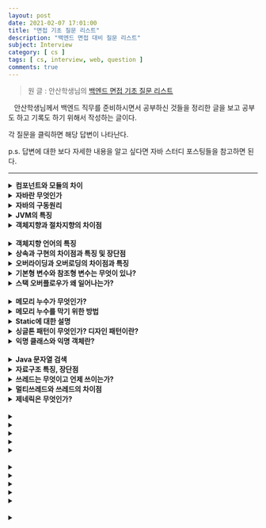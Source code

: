 ```yaml
---
layout: post
date: 2021-02-07 17:01:00
title: "면접 기초 질문 리스트"
description: "백엔드 면접 대비 질문 리스트"
subject: Interview
category: [ cs ]
tags: [ cs, interview, web, question ]
comments: true
---
```


> 원 글 : 안산학생님의 [백엔드 면접 기초 질문 리스트](https://haejun0317.tistory.com/238)

&nbsp;&nbsp;&nbsp;안산학생님께서 백엔드 직무를 준비하시면서 공부하신 것들을 정리한 글을 보고 공부도 하고 기록도 하기 위해서 작성하는 글이다.

각 질문을 클릭하면 해당 답변이 나타난다.

p.s. 답변에 대한 보다 자세한 내용을 알고 싶다면 자바 스터디 포스팅들을 참고하면 된다.

---

<details>
  <summary><b><b>컴포넌트와 모듈의 차이</b></b></summary>
  <br/>
  <p>&nbsp;&nbsp;&nbsp;컴포넌트와 모듈은 비슷하지만 모듈이 컴포넌트보다 큰 단위라고 할 수 있다. 두 용어 모두 전체 시스템을 구성하는 부분 부분을 분해하는 것을 목적으로 사용된다.</p>
  <p>&nbsp;&nbsp;&nbsp;컴포넌트는 하나의 부품으로, 보통 작은 영역에서 서로 연관되어 다용도로 사용이 가능하게 만든다. 컴포넌트는 런타임 개체를 참조하는데 예를 들어 UI를 제어하는 타이머와 같이 Back단에서 스레드를 보조하는 컴포넌트가 있다.</p>
  <p>&nbsp;&nbsp;&nbsp;모듈은 작은 범위의 조각으로 가장 첫 번째 그리고 가장 맨 앞에 위치하는 구현의 단위이다. 외부 인터페이스가 없는 복합적인 수요기능에서 실행될 수 있는 단위로 호환성이 좋다. 예시로 데이터베이스나 이메일 같이 통합적인 기능을 제공하면서 라이브러리처럼 사용될 수 있는 것들이 있다.</p>
  <p>&nbsp;&nbsp;&nbsp;컴포넌트는 소프트웨어 활동 단위를, 모듈은 구현 단위와 산출물을 중점으로 하고 있다.</p>
  <br/>
</details>

<details>
  <summary><b>자바란 무엇인가</b></summary>
  <br/>
  <p>&nbsp;&nbsp;&nbsp;자바는 객체지향 프로그래밍 언어로서 보안성이 뛰어나며 컴파일한 코드는 다른 운영체제에서 사용될 수 있도록 클래스로 제공된다. C++의 객체지향적인 장점을 살리면서 분산환경을 지원해 효율적이다. 이러한 동작의 배경에는 JVM이 있다.</p>
  <br/>
</details>

<details>
  <summary><b>자바의 구동원리</b></summary>
  <br/>
  <p>&nbsp;&nbsp;&nbsp;자바로 작성한 코드는 `.java`라는 확장자를 가지며 자바에 존재하는 전용컴파일러 `javac`를 통해 컴파일 한다. 자바코드를 컴퓨터가 이해할 수 있도록 프로그래밍 언어에서 기계어로 변경되면 `.class` 확장자를 가지는 파일이 생성되고, 이 파일이 JVM을 통해서 실행된다.</p>
</details>

<details>
  <summary><b>JVM의 특징</b></summary>
  <br/>
  <p>&nbsp;&nbsp;&nbsp;JVM은 Java Virtual Machine의 약자로 자바 가상머신을 뜻한다. 자바소스로부터 만들어진 바이너리 파일(.class)을 실행하기 위해 필요하다. 자바가 OS에 구애받지 않고 사용가능하게 만들어주는 이유이기도 하다. 또한 자동 메모리 관리 기법인 Garbage Collection을 수행한다.</p>
  <br/>
  <p>
  &#128073; JRE : 자바 실행환경. JVM으로 자바자프로그램을 동작시킬 때 필요한 파일들을 가지고 있다.<br/>
  &#128073; JDK : Java 개발을 하기위해 필요한 환경. JDK에는 JRE가 포함되어 있다.
  </p>
  <br/>
</details>

<details>
  <summary><b>객체지향과 절차지향의 차이점</b></summary>
  <br/>
  <p>&nbsp;&nbsp;&nbsp;절차지향 프로그래밍이란 물이 위에서 아래로 흐르듯이 순차적인 처리가 중요시되며 프로그램 전체가 유기적으로 연결되도록 만드는 프로그래밍 기법이다. 컴퓨터의 처리구조와 유사하여 실행속도가 빠르다는 장점이 있지만 유지보수가 어렵고 실행순서가 정해져 있어 코드의 순서가 바뀌면 결과 값이 달라질 수 있고 디버깅이 어렵다는 단점이 있다.</p>

  <p>&nbsp;&nbsp;&nbsp;객체지향은 실제 세계를 모델링하여 소프트웨어를 개발하는 방법이다. 컴퓨터 부품을 하나씩 구해서 조립하는 것과 같이 프로그래밍한다. 코드의 재활용성이 높고 디버깅이 쉬운 장점이 있으나 절차지향에 비해 처리속도가 느리고 설계에 시간이 많이 걸린다는 단점이 있다.</p>
  <br/>
</details>
<br/>

<details>
  <summary><b>객체지향 언어의 특징</b></summary>
  <br/>
  <p></p>
  <br/>
</details>

<details>
  <summary><b>상속과 구현의 차이점과 특징 및 장단점</b></summary>
  <br/>
  <p></p>
  <br/>
</details>

<details>
  <summary><b>오버라이딩과 오버로딩의 차이점과 특징</b></summary>
  <br/>
  <p></p>
  <br/>
</details>

<details>
  <summary><b>기본형 변수와 참조형 변수는 무엇이 있나?</b></summary>
  <br/>
  <p></p>
  <br/>
</details>

<details>
  <summary><b>스택 오버플로우가 왜 일어나는가?</b></summary>
  <br/>
  <p></p>
  <br/>
</details>
<br/>

<details>
  <summary><b>메모리 누수가 무엇인가?</b></summary>
  <br/>
  <p></p>
  <br/>
</details>

<details>
  <summary><b>메모리 누수를 막기 위한 방법</b></summary>
  <br/>
  <p></p>
  <br/>
</details>

<details>
  <summary><b>Static에 대한 설명</b></summary>
  <br/>
  <p></p>
  <br/>
</details>

<details>
  <summary><b>싱글톤 패턴이 무엇인가? 디자인 패턴이란?</b></summary>
  <br/>
  <p></p>
</details>

<details>
  <summary><b>익명 클래스와 익명 객체란?</b></summary>
  <br/>
  <p></p>
  <br/>
</details>
<br/>

<details>
  <summary><b>Java 문자열 검색</b></summary>
  <br/>
  <p></p>
  <br/>
</details>

<details>
  <summary><b>자료구조 특징, 장단점</b></summary>
  <br/>
  <p></p>
  <br/>
</details>

<details>
  <summary><b>쓰레드는 무엇이고 언제 쓰이는가?</b></summary>
  <br/>
  <p></p>
</details>

<details>
  <summary><b>멀티쓰레드와 쓰레드의 차이점</b></summary>
  <br/>
  <p></p>
</details>

<details>
  <summary><b>제네릭은 무엇인가?</b></summary>
  <br/>
  <p></p>
  <br/>
</details>
<br/>

<details>
  <summary><b></b></summary>
  <br/>
  <p></p>
  <br/>
</details>

<details>
  <summary><b></b></summary>
  <br/>
  <p></p>
  <br/>
</details>

<details>
  <summary><b></b></summary>
  <br/>
  <p></p>
  <br/>
</details>

<details>
  <summary><b></b></summary>
  <br/>
  <p></p>
  <br/>
</details>

<details>
  <summary><b></b></summary>
  <br/>
  <p></p>
  <br/>
</details>
<br/>

<details>
  <summary><b></b></summary>
  <br/>
  <p></p>
  <br/>
</details>

<details>
  <summary><b></b></summary>
  <br/>
  <p></p>
  <br/>
</details>

<details>
  <summary><b></b></summary>
  <br/>
  <p></p>
  <br/>
</details>

<details>
  <summary><b></b></summary>
  <br/>
  <p></p>
  <br/>
</details>

<details>
  <summary><b></b></summary>
  <br/>
  <p></p>
  <br/>
</details>
<br/>

<details>
  <summary><b></b></summary>
  <br/>
  <p></p>
  <br/>
</details>
